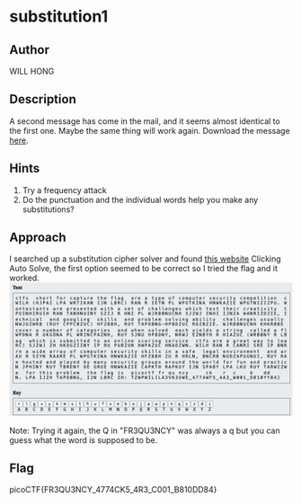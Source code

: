 # substitution1

## Author

WILL HONG

## Description

A second message has come in the mail, and it seems almost identical to the first one. Maybe the same thing will work again.
Download the message [here](./message.txt).

## Hints

1. Try a frequency attack
2. Do the punctuation and the individual words help you make any substitutions?

## Approach

I searched up a substitution cipher solver and found [this website](https://www.boxentriq.com/code-breaking/cryptogram)
Clicking Auto Solve, the first option seemed to be correct so I tried the flag and it worked.
![image](./substitution1.png)

Note: Trying it again, the Q in "FR3QU3NCY" was always a q but you can guess what the word is supposed to be. 

## Flag

picoCTF{FR3QU3NCY_4774CK5_4R3_C001_B810DD84}
